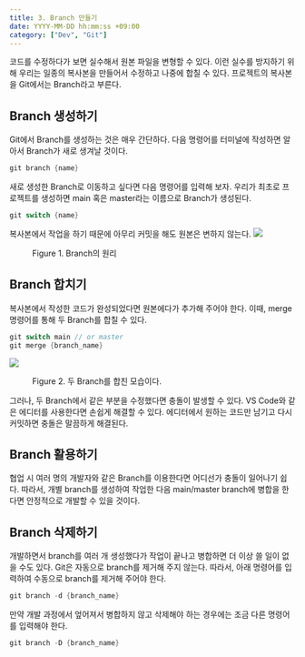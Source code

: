 ```yaml
---
title: 3. Branch 만들기
date: YYYY-MM-DD hh:mm:ss +09:00
category: ["Dev", "Git"]
---
```


코드를 수정하다가 보면 실수해서 원본 파일을 변형할 수 있다. 이런 실수를 방지하기 위해 우리는 일종의 복사본을 만들어서 수정하고 나중에 합칠 수 있다. 프로젝트의 복사본을 Git에서는 Branch라고 부른다.

## Branch 생성하기
Git에서 Branch를 생성하는 것은 매우 간단하다. 다음 명령어를 터미널에 작성하면 알아서 Branch가 새로 생겨날 것이다.
```c
git branch {name}
```

새로 생성한 Branch로 이동하고 싶다면 다음 명령어를 입력해 보자. 우리가 최초로 프로젝트를 생성하면 main 혹은 master라는 이름으로 Branch가 생성된다.
```c
git switch {name}
```

복사본에서 작업을 하기 때문에 아무리 커밋을 해도 원본은 변하지 않는다.
![](https://i.imgur.com/wZh1PmD.png)
<figure> Figure 1. Branch의 원리 </figure>

## Branch 합치기
복사본에서 작성한 코드가 완성되었다면 원본에다가 추가해 주어야 한다. 이때, merge 명령어를 통해 두 Branch를 합칠 수 있다.
```c
git switch main // or master
git merge {branch_name}
```
![](https://i.imgur.com/UmFmHBa.png)
<figure> Figure 2. 두 Branch를 합친 모습이다. </figure>
그러나, 두 Branch에서 같은 부분을 수정했다면 충돌이 발생할 수 있다. VS Code와 같은 에디터를 사용한다면 손쉽게 해결할 수 있다. 에디터에서 원하는 코드만 남기고 다시 커밋하면 충돌은 말끔하게 해결된다.

## Branch 활용하기
협업 시 여러 명의 개발자와 같은 Branch를 이용한다면 어디선가 충돌이 일어나기 쉽다. 따라서, 개별 branch를 생성하여 작업한 다음 main/master branch에 병합을 한다면 안정적으로 개발할 수 있을 것이다.

## Branch 삭제하기
개발하면서 branch를 여러 개 생성했다가 작업이 끝나고 병합하면 더 이상 쓸 일이 없을 수도 있다. Git은 자동으로 branch를 제거해 주지 않는다. 따라서, 아래 명령어를 입력하여 수동으로 branch를 제거해 주어야 한다.
```c
git branch -d {branch_name}
```

만약 개발 과정에서 엎어져서 병합하지 않고 삭제해야 하는 경우에는 조금 다른 명령어를 입력해야 한다. 
```c
git branch -D {branch_name}
```
